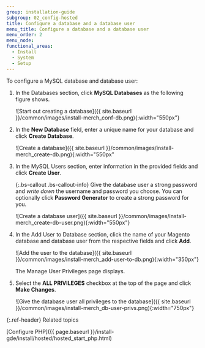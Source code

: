 ```yaml
---
group: installation-guide
subgroup: 02_config-hosted
title: Configure a database and a database user
menu_title: Configure a database and a database user
menu_order: 2
menu_node:
functional_areas:
  - Install
  - System
  - Setup
---
```


To configure a MySQL database and database user:

1. In the Databases section, click **MySQL Databases** as the following figure shows.

   ![Start out creating a database]({{ site.baseurl }}/common/images/install-merch_conf-db.png){:width="550px"}

2. In the **New Database** field, enter a unique name for your database and click **Create Database**.

   ![Create a database]({{ site.baseurl }}/common/images/install-merch_create-db.png){:width="550px"

3. In the MySQL Users section, enter information in the provided fields and click **Create User**.

   {:.bs-callout .bs-callout-info}
   Give the database user a strong password and <em>write down</em> the username and password you choose. You can optionally click **Password Generator** to create a strong password for you.

   ![Create a database user]({{ site.baseurl }}/common/images/install-merch_create-db-user.png){:width="550px"}

4. In the Add User to Database section, click the name of your Magento database and database user from the respective fields and click **Add**.

   ![Add the user to the database]({{ site.baseurl }}/common/images/install-merch_add-user-to-db.png){:width="350px"}

   The Manage User Privileges page displays.

5. Select the **ALL PRIVILEGES** checkbox at the top of the page and click **Make Changes**.

   ![Give the database user all privileges to the database]({{ site.baseurl }}/common/images/install-merch_db-user-privs.png){:width="750px"}

{:.ref-header}
Related topics

[Configure PHP]({{ page.baseurl }}/install-gde/install/hosted/hosted_start_php.html)
